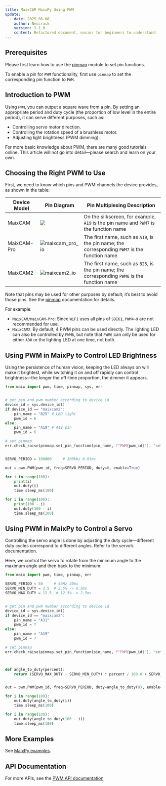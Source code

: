 ```yaml
---
title: MaixCAM MaixPy Using PWM
update:
  - date: 2025-08-08
    author: Neucrack
    version: 1.1.0
    content: Refactored document, easier for beginners to understand
---
```


## Prerequisites

Please first learn how to use the [pinmap](./pinmap.md) module to set pin functions.

To enable a pin for `PWM` functionality, first use `pinmap` to set the corresponding pin function to `PWM`.


## Introduction to PWM

Using `PWM`, you can output a square wave from a pin. By setting an appropriate period and duty cycle (the proportion of low level in the entire period), it can serve different purposes, such as:
* Controlling servo motor direction.
* Controlling the rotation speed of a brushless motor.
* Adjusting light brightness (PWM dimming).

For more basic knowledge about PWM, there are many good tutorials online. This article will not go into detail—please search and learn on your own.


## Choosing the Right PWM to Use

First, we need to know which pins and PWM channels the device provides, as shown in the table:

| Device Model | Pin Diagram | Pin Multiplexing Description |
| ------- | ------- | --- |
| MaixCAM | ![](https://wiki.sipeed.com/hardware/zh/lichee/assets/RV_Nano/intro/RV_Nano_3.jpg) | On the silkscreen, for example, `A19` is the pin name and `PWM7` is the function name |
| MaixCAM-Pro | ![maixcam_pro_io](/static/image/maixcam_pro_io.png) | The first name, such as `A19`, is the pin name; the corresponding `PWM7` is the function name |
| MaixCAM2 | ![maixcam2_io](/static/image/maixcam2_io.png) | The first name, such as `B25`, is the pin name; the corresponding `PWM6` is the function name |

Note that pins may be used for other purposes by default; it’s best to avoid those pins. See the [pinmap](./pinmap.md) documentation for details.

For example:
* `MaixCAM/MaixCAM-Pro`: Since `WiFi` uses all pins of `SDIO1`, `PWM4~9` are not recommended for use.
* `MaixCAM2`: By default, 4 PWM pins can be used directly. The lighting LED can also be controlled by `PWM6`, but note that `PWM6` can only be used for either `A30` or the lighting LED at one time, not both.


## Using PWM in MaixPy to Control LED Brightness

Using the persistence of human vision, keeping the LED always on will make it brightest, while switching it on and off rapidly can control brightness—the longer the off-time proportion, the dimmer it appears.

```python
from maix import pwm, time, pinmap, sys, err


# get pin and pwm number according to device id
device_id = sys.device_id()
if device_id == "maixcam2":
    pin_name = "B25" # LED light
    pwm_id = 6
else:
    pin_name = "A18" # A18 pin
    pwm_id = 6

# set pinmap
err.check_raise(pinmap.set_pin_function(pin_name, f"PWM{pwm_id}"), "set pinmap failed")


SERVO_PERIOD = 100000     # 100kHz 0.01ms

out = pwm.PWM(pwm_id, freq=SERVO_PERIOD, duty=0, enable=True)

for i in range(100):
    print(i)
    out.duty(i)
    time.sleep_ms(100)

for i in range(100):
    print(100 - i)
    out.duty(100 - i)
    time.sleep_ms(100)
```

## Using PWM in MaixPy to Control a Servo

Controlling the servo angle is done by adjusting the duty cycle—different duty cycles correspond to different angles. Refer to the servo’s documentation.

Here, we control the servo to rotate from the minimum angle to the maximum angle and then back to the minimum:

```python
from maix import pwm, time, pinmap, err

SERVO_PERIOD = 50     # 50Hz 20ms
SERVO_MIN_DUTY = 2.5  # 2.5% -> 0.5ms
SERVO_MAX_DUTY = 12.5  # 12.5% -> 2.5ms


# get pin and pwm number according to device id
device_id = sys.device_id()
if device_id == "maixcam2":
    pin_name = "A31"
    pwm_id = 7
else:
    pin_name = "A19"
    pwm_id = 7

# set pinmap
err.check_raise(pinmap.set_pin_function(pin_name, f"PWM{pwm_id}"), "set pinmap failed")



def angle_to_duty(percent):
    return (SERVO_MAX_DUTY - SERVO_MIN_DUTY) * percent / 100.0 + SERVO_MIN_DUTY


out = pwm.PWM(pwm_id, freq=SERVO_PERIOD, duty=angle_to_duty(0), enable=True)

for i in range(100):
    out.duty(angle_to_duty(i))
    time.sleep_ms(100)

for i in range(100):
    out.duty(angle_to_duty(100 - i))
    time.sleep_ms(100)
```

## More Examples

See [MaixPy examples](https://github.com/sipeed/MaixPy/tree/main/examples/peripheral/pwm).

## API Documentation

For more APIs, see the [PWM API documentation](https://wiki.sipeed.com/maixpy/api/maix/peripheral/pwm.html)

